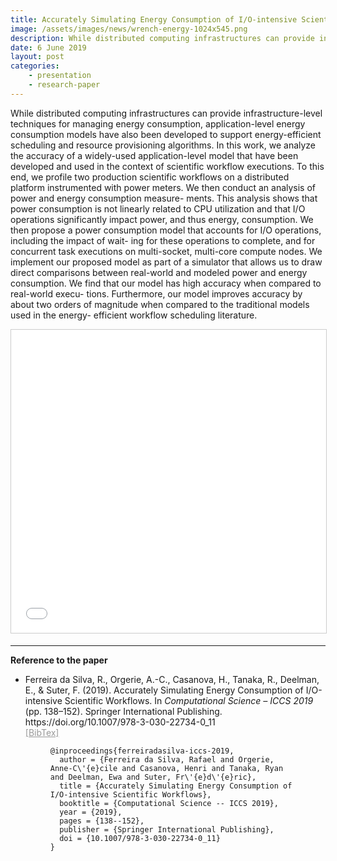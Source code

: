 ```yaml
---
title: Accurately Simulating Energy Consumption of I/O-intensive Scientific Workflows
image: /assets/images/news/wrench-energy-1024x545.png
description: While distributed computing infrastructures can provide infrastructure-level techniques for managing energy consumption, application-level energy consumption models have also been developed to support energy-efficient scheduling and resource provisioning algorithms. In this work, we analyze the accuracy of a widely-used application-level model that have been developed and used in the context of scientific workflow executions. To this end, we profile two production scientific workflows on a distributed platform instrumented with power meters. We then conduct an analysis of power and energy consumption measure- ments. This analysis shows that power consumption is not linearly related to CPU utilization and that I/O operations significantly impact power, and thus energy, consumption. We then propose a power consumption model that accounts for I/O operations, including the impact of wait- ing for these operations to complete, and for concurrent task executions on multi-socket, multi-core compute nodes. We implement our proposed model as part of a simulator that allows us to draw direct comparisons between real-world and modeled power and energy consumption. We find that our model has high accuracy when compared to real-world execu- tions. Furthermore, our model improves accuracy by about two orders of magnitude when compared to the traditional models used in the energy- efficient workflow scheduling literature.
date: 6 June 2019
layout: post
categories:
    - presentation
    - research-paper
---
```


While distributed computing infrastructures can provide infrastructure-level techniques for managing energy consumption, application-level energy consumption models have also been developed to support energy-efficient scheduling and resource provisioning algorithms. In this work, we analyze the accuracy of a widely-used application-level model that have been developed and used in the context of scientific workflow executions. To this end, we profile two production scientific workflows on a distributed platform instrumented with power meters. We then conduct an analysis of power and energy consumption measure- ments. This analysis shows that power consumption is not linearly related to CPU utilization and that I/O operations significantly impact power, and thus energy, consumption. We then propose a power consumption model that accounts for I/O operations, including the impact of wait- ing for these operations to complete, and for concurrent task executions on multi-socket, multi-core compute nodes. We implement our proposed model as part of a simulator that allows us to draw direct comparisons between real-world and modeled power and energy consumption. We find that our model has high accuracy when compared to real-world execu- tions. Furthermore, our model improves accuracy by about two orders of magnitude when compared to the traditional models used in the energy- efficient workflow scheduling literature.

<iframe src="//www.slideshare.net/slideshow/embed_code/key/3X2WXEX01hpkbV" width="595" height="485" frameborder="0" marginwidth="0" marginheight="0" scrolling="no" style="border:1px solid #CCC; border-width:1px; margin-bottom:5px; max-width: 100%;" allowfullscreen> </iframe> <div style="margin-bottom:5px"></div>

---

**Reference to the paper**

<ul>
<li><a href="http://dx.doi.org/10.1007/978-3-030-22734-0_11" target="_blank" alt="DOI">
                                    <i class="ai ai-doi"></i> </a> <a
                                        href="/files/publications/ferreiradasilva-iccs-2019.pdf" target="_blank"
                                        alt="PDF"> <i class="far fa-file-pdf"></i> </a> <span
                                        id="ferreiradasilva-iccs-2019">Ferreira da Silva, R., Orgerie, A.-C., Casanova, H., Tanaka, R., Deelman, E., &amp; Suter, F. (2019). Accurately Simulating Energy Consumption of I/O-intensive Scientific Workflows. In <i>Computational Science – ICCS 2019</i> (pp. 138–152). Springer International Publishing. https://doi.org/10.1007/978-3-030-22734-0_11</span>
                                    <br/> <a data-toggle="collapse" href="#bib-ferreiradasilva-iccs-2019" role="button"
                                             aria-expanded="false" aria-controls="bib-ferreiradasilva-iccs-2019"
                                             style="color: #999"> [BibTex] </a>
                                    <div class="collapse" id="bib-ferreiradasilva-iccs-2019">
                                        <figure class="highlight"><pre><code class="language-plain" data-lang="plain">@inproceedings{ferreiradasilva-iccs-2019,
  author = {Ferreira da Silva, Rafael and Orgerie, Anne-C\'{e}cile and Casanova, Henri and Tanaka, Ryan and Deelman, Ewa and Suter, Fr\'{e}d\'{e}ric},
  title = {Accurately Simulating Energy Consumption of I/O-intensive Scientific Workflows},
  booktitle = {Computational Science -- ICCS 2019},
  year = {2019},
  pages = {138--152},
  publisher = {Springer International Publishing},
  doi = {10.1007/978-3-030-22734-0_11}
}</code></pre>
                                        </figure>
                                    </div>
                                </li>
</ul>